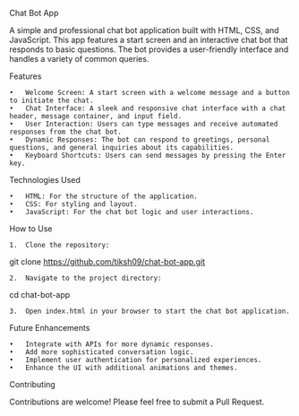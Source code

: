 Chat Bot App

A simple and professional chat bot application built with HTML, CSS, and JavaScript. This app features a start screen and an interactive chat bot that responds to basic questions. The bot provides a user-friendly interface and handles a variety of common queries.

Features

	•	Welcome Screen: A start screen with a welcome message and a button to initiate the chat.
	•	Chat Interface: A sleek and responsive chat interface with a chat header, message container, and input field.
	•	User Interaction: Users can type messages and receive automated responses from the chat bot.
	•	Dynamic Responses: The bot can respond to greetings, personal questions, and general inquiries about its capabilities.
	•	Keyboard Shortcuts: Users can send messages by pressing the Enter key.

Technologies Used

	•	HTML: For the structure of the application.
	•	CSS: For styling and layout.
	•	JavaScript: For the chat bot logic and user interactions.

How to Use

	1.	Clone the repository:

git clone https://github.com/tiksh09/chat-bot-app.git


	2.	Navigate to the project directory:

cd chat-bot-app


	3.	Open index.html in your browser to start the chat bot application.


Future Enhancements

	•	Integrate with APIs for more dynamic responses.
	•	Add more sophisticated conversation logic.
	•	Implement user authentication for personalized experiences.
	•	Enhance the UI with additional animations and themes.

Contributing

Contributions are welcome! Please feel free to submit a Pull Request.
